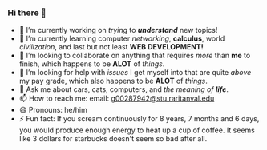 ### Hi there 👋

- 🔭 I’m currently working on *trying* to _**understand**_ new topics!
- 🌱 I’m currently learning computer *networking*, **calculus**, world *civilization*, and last but not least **WEB DEVELOPMENT!**
- 👯 I’m looking to collaborate on anything that requires *more* than **me** to finish, which happens to be **ALOT** of *things*. 
- 🤔 I’m looking for help with *issues* I get myself into that are quite *above* my pay grade, which also happens to be **ALOT** of *things*. 
- 💬 Ask me about cars, cats, computers, and _the meaning of **life**_. 
- 📫 How to reach me: email: g00287942@stu.raritanval.edu
- 😄 Pronouns: he/him 
- ⚡ Fun fact: If you scream continuously for 8 years, 7 months and 6 days, you would produce enough energy to heat up a cup of coffee. It seems like 3 dollars for starbucks doesn't seem so bad after all.  

